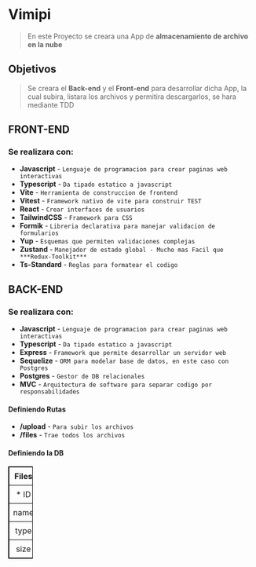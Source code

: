 # Vimipi

>En este Proyecto se creara una App de **almacenamiento de archivo en la nube**

## Objetivos
 > Se creara el **Back-end** y el **Front-end** para desarrollar dicha App, la cual subira, listara los archivos y permitira descargarlos, se  hara mediante TDD

 
## FRONT-END 
### Se realizara con:

- **Javascript** - `Lenguaje de programacion para crear paginas web interactivas`
- **Typescript** - `Da tipado estatico a javascript`
- **Vite** - `Herramienta de construccion de frontend`
- **Vitest** - `Framework nativo de vite para construir TEST`
- **React** - `Crear interfaces de usuarios`
- **TailwindCSS** - `Framework para CSS`
- **Formik** - `Libreria declarativa para manejar validacion de formularios`
- **Yup** - `Esquemas que permiten validaciones complejas`
- **Zustand** - `Manejador de estado global - Mucho mas Facil que ***Redux-Toolkit***`
- **Ts-Standard** - `Reglas para formatear el codigo`

## BACK-END 
### Se realizara con:

- **Javascript** - `Lenguaje de programacion para crear paginas web interactivas`
- **Typescript** - `Da tipado estatico a javascript`
- **Express** - `Framework que permite desarrollar un servidor web`
- **Sequelize** - `ORM para modelar base de datos, en este caso con Postgres`
- **Postgres** - `Gestor de DB relacionales`
- **MVC** - `Arquitectura de software para separar codigo por responsabilidades`


#### Definiendo Rutas

 - **/upload** - `Para subir los archivos`
 - **/files** - `Trae todos los archivos`
 
#### Definiendo la DB
 
<!DOCTYPE html>
<html>
  <head>
    <style>
      table {
        width: 10%;
        border-collapse: collapse;
        border: 1px solid black;
      }
      th, td {
        border: 1px solid black;
        padding: 8px;
        text-align: center;
      }
    </style>
  </head>
  <body>

  <table>
    <tr>
      <th >Files</th>
    </tr>
    <tr>
      <td>* ID</td>
    </tr>
    <tr>
      <td>name</td>
    </tr>
    <tr>
      <td>type</td>
    </tr>
    <tr>
      <td>size</td>
    </tr>
  </table>
  </body>
</html>
